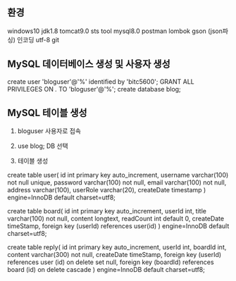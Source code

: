 ## 환경
windows10
jdk1.8
tomcat9.0
sts tool
mysql8.0
postman
lombok
gson (json파싱)
인코딩 utf-8
git


## MySQL 데이터베이스 생성 및 사용자 생성
create user 'bloguser'@'%' identified by 'bitc5600';
GRANT ALL PRIVILEGES ON *.* TO 'bloguser'@'%';
create database blog;

## MySQL 테이블 생성


1. bloguser 사용자로 접속
2. use blog; DB 선택


3. 테이블 생성

create table user(
id int primary key auto_increment,
username varchar(100) not null unique,
password varchar(100) not null,
email varchar(100) not null,
address varchar(100),
userRole varchar(20),
createDate timestamp
) engine=InnoDB default charset=utf8;

create table board(
id int primary key auto_increment,
userId int,
title varchar(100) not null,
content longtext,
readCount int default 0,
createDate timeStamp,
foreign key (userId) references user(id)
) engine=InnoDB default charset=utf8;


create table reply(
id int primary key auto_increment,
userId int,
boardId int,
content varchar(300) not null,
createDate timeStamp,
foreign key (userId) references user (id) on delete set null,
foreign key (boardId) references board (id) on delete cascade
) engine=InnoDB default charset=utf8;